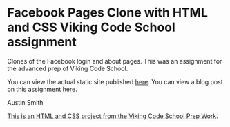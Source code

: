 Facebook Pages Clone with HTML and CSS
Viking Code School assignment
===================

Clones of the Facebook login and about pages. This was an assignment for the advanced prep of Viking Code School.

You can view the actual static site published <a href="http://fb-clone-aws.surge.sh/" target="_blank">here</a>.
You can view a blog post on this assignment <a href="https://austinwsmith.wordpress.com/2017/05/10/facebook-clones/" target="_blank">here</a>.

Austin Smith

[This is an HTML and CSS project from the Viking Code School Prep Work](http://www.vikingcodeschool.com/web-markup-and-coding/let-s-build-facebook).
